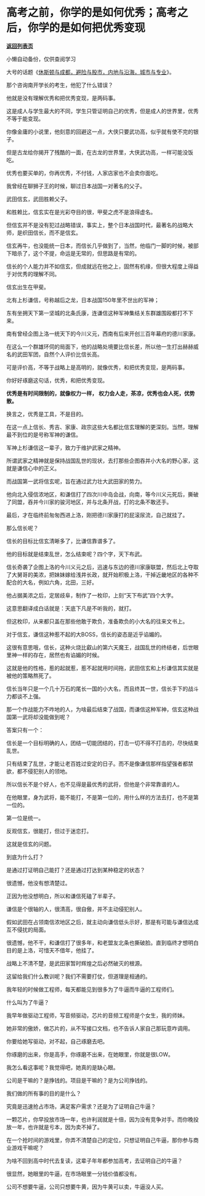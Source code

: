 # 高考之前，你学的是如何优秀；高考之后，你学的是如何把优秀变现

[**返回列表页**](/gzh/记忆承载3)

小懒自动备份，仅供查阅学习

大号的话题《[休斯顿与成都，避险与股市，内地与沿海，城市与专业](https://mp.weixin.qq.com/s?__biz=MzU0MjYwNDU2Mw==&mid=2247491073&idx=2&sn=4c0afa8ee547511c770f00268118af5e&chksm=fb19727dcc6efb6b1dd9474599e5dded56a368ae3be786ab0b9eab70526670842c2f73dc082e&token=775368158&lang=zh_CN&scene=21#wechat_redirect)》。

  

那个咨询南开学长的考生，他犯了什么错误？

  

他就是没有理解优秀和把优秀变现，是两码事。  

  

这是成人与学生最大的不同，学生只管证明自己的优秀，但是成人的世界里，优秀不等于能变现。  

  

你像金庸的小说里，他刻意的回避这一点，大侠只要武功高，似乎就有使不完的银子。  

  

但是古龙给你揭开了残酷的一面，在古龙的世界里，大侠武功高，一样可能没饭吃。

  

优秀也要买单的，你再优秀，不付钱，人家店家也不会卖你面吃。  

  

我曾经在聊狮子王的时候，聊过日本战国一对著名的父子。

  

武田信玄，武田胜赖父子。

  

和胜赖比，信玄实在是光彩夺目的很，甲斐之虎不是浪得虚名。

  

但信玄并不是没有犯过战略错误，事实上，整个日本战国时代，最著名的战略大师，是织田信长，而不是信玄。  

  

信玄再牛，也没能统一日本，而信长几乎做到了，当然，他临门一脚的时候，被部下暗杀了，这个不提，命运是无常的，但思路是有常的。  

  

信长的个人能力并不如信玄，但成就远在他之上，固然有机缘，但很大程度上得益于对优秀的理解不同。  

  

信玄出生在甲斐。

北有上杉谦信，号称越后之龙，日本战国150年里不世出的军神；

东有坐拥天下第一坚城的北条氏康，连谦信这种军神集结关东群雄围殴都打不下来。

南有曾经企图上洛一统天下的今川义元，西南有后来开创三百年幕府的德川家康。

  

在这么一个群雄环伺的局面下，他的战略处境要比信长差，所以他一生打出赫赫威名的武田军团，自然个人评价比信长高。  

  

可是评价高，不等于战略上是高明的，就像优秀，和把优秀变现，是两码事。  

  

你好好琢磨这句话，优秀，和把优秀变现。  

  

 **优秀是有时间限制的，就像权力一样，** **权力会人走，茶凉，优秀也会人死，优势散。**

  

换言之，优秀是工具，不是目的。

  

在这一点上信长、秀吉、家康、政宗这些大名都比信玄理解的更深刻。当然，理解最不到位的是号称军神的谦信。

  

军神上杉谦信这一辈子，致力于维护武家之精神。

  

所谓武家之精神就是保持战国乱世的现状，去打那些企图吞并小大名的野心家，这就是谦信心中的正义。  

  

而战国第一武将信玄呢，旨在通过武力壮大武田家的势力。

  

他向北入侵信浓地区，和谦信打了四次川中岛会战，向南，等今川义元死后，撕破了同盟，吞并今川家的骏河地区，并与北条开战，打的北条不敢还手。  

  

最后，才在临终前匆匆西进上洛，刚把德川家康打的屁滚尿流，自己就挂了。

  

那么信长呢？  

  

信长的目标比信玄清晰多了，比谦信靠谱多了。

  

他的目标就是结束乱世，怎么结束呢？四个字，天下布武。

  

信长奇袭了企图上洛的今川义元之后，迅速与东边的德川家康联盟，然后北上夺取了大舅哥的美浓，把妹妹嫁给浅井长政，就开始积极上洛，干掉近畿地区的各种不配合的大名，例如六角，北田，三好。

  

他占据美浓之后，定居歧阜，制作了一枚印，上刻“天下布武”四个大字。

  

这意思翻译成白话就是：天底下凡是不听我的，就打。

  

但这枚印，从来都只盖在那些他敢于欺负，准备欺负的小大名的往来文书上。  

  

对于信玄，谦信这种惹不起的大BOSS，信长的姿态是近乎谄媚的。

  

这很有意思哦，信长，这种火烧比叡山的第六天魔王，战国乱世的终结者，后世眼里神一样的存在，居然也有谄媚的时候。  

  

这就是他的性格，惹的起就惹，惹不起就用时间拖，武田信玄和上杉谦信其实就是被他的策略熬死了。  

  

信长当年只是一个几十万石的尾长一国的小大名，而且终其一世，信长手下的战斗力都谈不上强。

  

那一个作战能力不咋地的人，为啥最后结束了战国，而谦信这种军神，信玄这种战国第一武将却没能做到呢？  

  

答案只有一个：

  

信长是一个目标明确的人，团结一切能团结的，打击一切不得不打击的，尽快结束乱世。

  

只有结束了乱世，才能让老百姓过安定的日子。而不是像谦信那样指望强者都禁欲，都不侵犯别人的领地。

  

所以信长不是个好人，也不见得是最优秀的武将，但他是个非常靠谱的人。  

  

在他眼里，身为武将，能不能打，不是第一位的，用什么样的方法去打，也不是第一位的。  

  

第一位是统一。

  

反观信玄，很能打，但过于迷恋打。  

  

这就是信玄的问题。

  

到底为什么打？

  

是通过打证明自己能打？还是通过打达到某种稳定的状态？  

  

很遗憾，他没有想清楚过。

  

正因为他没想明白，所以和谦信死磕了半辈子。  

  

谦信是个很轴的人，很清高，很自傲，并不主动侵犯别人。

  

假如武田在占领南信浓地区之后，就主动向谦信低头示好，那是有可能与谦信达成互不侵扰的局面。  

  

很遗憾，他不干，和谦信打了很多年，和老盟友北条也撕破脸。直到临终才想明白目的是上洛，可惜天不借年，他挂了。

  

战略上不清不楚，是武田家暂时辉煌之后必然破灭的根源。

  

这留给我们什么教训呢？我们不需要打仗，但道理是相通的。  

  

我年轻的时候做工程师，每天都能见到很多为了牛逼而牛逼的工程师们。  

  

什么叫为了牛逼？  

  

我早年做驱动工程师，写音频驱动，芯片的音频工程师是个女生，我的师妹。  

  

她非常的傲娇，做芯片的，从不写接口文档，也不告诉人家自己那玩意咋调用。

  

你要给她写驱动，对不起，自己琢磨去吧。

  

你琢磨的出来，你是高手，你琢磨不出来，在她眼里，你就是很LOW。

  

我怎么看这事呢？我觉得吧，她真的是缺心眼。  

  

公司是干嘛的？是挣钱的。项目是干嘛的？是为公司挣钱的。  

  

我们做的所有事的目的是什么？

  

究竟是迅速抢占市场，满足客户需求？还是为了证明自己牛逼？

  

一颗芯片，你早投放市场一年，也许利润就是十倍，因为没有竞争对手。而你晚投放一年，也许就是亏本，因为卖不掉了。

  

在一个抢时间的游戏里，你弄不清楚自己的定位，只想证明自己牛逼，那你参与商业游戏干嘛呢？

  

为啥不回到高中时代去复读，这辈子年年都参加高考，去证明自己的牛逼？

  

很显然，她眼里的牛逼，在市场眼里一分钱价值都没有。

  

公司不想要牛逼，公司只想要牛黄，因为牛黄可以卖，牛逼没人买。

